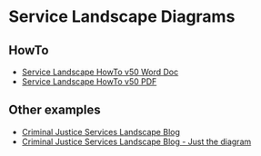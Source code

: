 # Service Landscape Diagrams


## HowTo
- [Service Landscape HowTo v50 Word Doc](Service_Landscape_HowTo_v50.docx)
- [Service Landscape HowTo v50 PDF](Service_Landscape_HowTo_v50.pdf)

## Other examples
- [Criminal Justice Services Landscape Blog](https://mojdigital.blog.gov.uk/2015/12/01/opening-up-data-in-the-criminal-justice-system/)
- [Criminal Justice Services Landscape Blog - Just the diagram](http://digital-justice.dsd.io/landscape)




